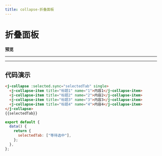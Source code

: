 ```yaml
---
title: collapse-折叠面板
---
```


# 折叠面板

**预览**

<ClientOnly>
<collapse-demos></collapse-demos>
</ClientOnly>

---

---

## 代码演示

```html
<j-collapse :selected.sync="selectedTab" single>
  <j-collapse-item title="标题1" name="1">内容1</j-collapse-item>
  <j-collapse-item title="标题2" name="2">内容2</j-collapse-item>
  <j-collapse-item title="标题3" name="3">内容3</j-collapse-item>
  <j-collapse-item title="标题4" name="4">内容4</j-collapse-item>
</j-collapse>
{{selectedTab}}
```

```js
export default {
  data() {
    return {
      selectedTab: ["等待选中"],
    };
  },
};
```
